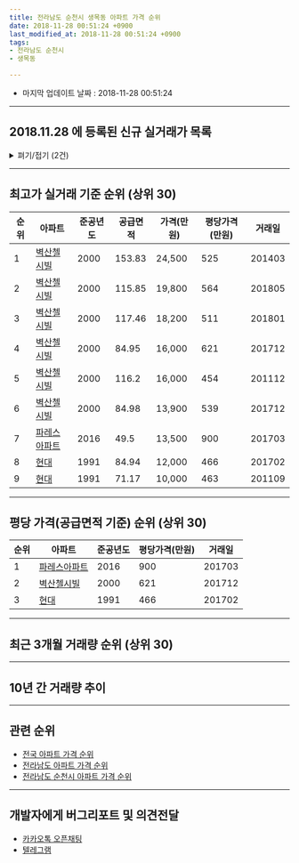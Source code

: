 ```yaml
---
title: 전라남도 순천시 생목동 아파트 가격 순위
date: 2018-11-28 00:51:24 +0900
last_modified_at: 2018-11-28 00:51:24 +0900
tags:
- 전라남도 순천시
- 생목동

---
```


* 마지막 업데이트 날짜 : 2018-11-28 00:51:24

---

## 2018.11.28 에 등록된 신규 실거래가 목록

<details>
<summary>펴기/접기 (2건)</summary>
<div markdown="1">

|아파트|준공년도|공급면적|가격(만원)|평당가격(만원)|거래일|
|---|---|---|---|---|---|
|[벽산첼시빌](https://search.naver.com/search.naver?query=%EC%A0%84%EB%9D%BC%EB%82%A8%EB%8F%84+%EC%88%9C%EC%B2%9C%EC%8B%9C+%EC%83%9D%EB%AA%A9%EB%8F%99+%EB%B2%BD%EC%82%B0%EC%B2%BC%EC%8B%9C%EB%B9%8C)|2000|117.46|18,200|511|<span style="color:red">201811</span>|
|[파레스아파트](https://search.naver.com/search.naver?query=%EC%A0%84%EB%9D%BC%EB%82%A8%EB%8F%84+%EC%88%9C%EC%B2%9C%EC%8B%9C+%EC%83%9D%EB%AA%A9%EB%8F%99+%ED%8C%8C%EB%A0%88%EC%8A%A4%EC%95%84%ED%8C%8C%ED%8A%B8)|2016|49.5|9,300|620|<span style="color:red">201810</span>|


</div>
</details>

---

## 최고가 실거래 기준 순위 (상위 30)


|순위|아파트|준공년도|공급면적|가격(만원)|평당가격(만원)|거래일|
|---|---|---|---|---|---|---|
|1|[벽산첼시빌](https://search.naver.com/search.naver?query=%EC%A0%84%EB%9D%BC%EB%82%A8%EB%8F%84+%EC%88%9C%EC%B2%9C%EC%8B%9C+%EC%83%9D%EB%AA%A9%EB%8F%99+%EB%B2%BD%EC%82%B0%EC%B2%BC%EC%8B%9C%EB%B9%8C)|2000|153.83|24,500|525|201403|
|2|[벽산첼시빌](https://search.naver.com/search.naver?query=%EC%A0%84%EB%9D%BC%EB%82%A8%EB%8F%84+%EC%88%9C%EC%B2%9C%EC%8B%9C+%EC%83%9D%EB%AA%A9%EB%8F%99+%EB%B2%BD%EC%82%B0%EC%B2%BC%EC%8B%9C%EB%B9%8C)|2000|115.85|19,800|564|201805|
|3|[벽산첼시빌](https://search.naver.com/search.naver?query=%EC%A0%84%EB%9D%BC%EB%82%A8%EB%8F%84+%EC%88%9C%EC%B2%9C%EC%8B%9C+%EC%83%9D%EB%AA%A9%EB%8F%99+%EB%B2%BD%EC%82%B0%EC%B2%BC%EC%8B%9C%EB%B9%8C)|2000|117.46|18,200|511|201801|
|4|[벽산첼시빌](https://search.naver.com/search.naver?query=%EC%A0%84%EB%9D%BC%EB%82%A8%EB%8F%84+%EC%88%9C%EC%B2%9C%EC%8B%9C+%EC%83%9D%EB%AA%A9%EB%8F%99+%EB%B2%BD%EC%82%B0%EC%B2%BC%EC%8B%9C%EB%B9%8C)|2000|84.95|16,000|621|201712|
|5|[벽산첼시빌](https://search.naver.com/search.naver?query=%EC%A0%84%EB%9D%BC%EB%82%A8%EB%8F%84+%EC%88%9C%EC%B2%9C%EC%8B%9C+%EC%83%9D%EB%AA%A9%EB%8F%99+%EB%B2%BD%EC%82%B0%EC%B2%BC%EC%8B%9C%EB%B9%8C)|2000|116.2|16,000|454|201112|
|6|[벽산첼시빌](https://search.naver.com/search.naver?query=%EC%A0%84%EB%9D%BC%EB%82%A8%EB%8F%84+%EC%88%9C%EC%B2%9C%EC%8B%9C+%EC%83%9D%EB%AA%A9%EB%8F%99+%EB%B2%BD%EC%82%B0%EC%B2%BC%EC%8B%9C%EB%B9%8C)|2000|84.98|13,900|539|201712|
|7|[파레스아파트](https://search.naver.com/search.naver?query=%EC%A0%84%EB%9D%BC%EB%82%A8%EB%8F%84+%EC%88%9C%EC%B2%9C%EC%8B%9C+%EC%83%9D%EB%AA%A9%EB%8F%99+%ED%8C%8C%EB%A0%88%EC%8A%A4%EC%95%84%ED%8C%8C%ED%8A%B8)|2016|49.5|13,500|900|201703|
|8|[현대](https://search.naver.com/search.naver?query=%EC%A0%84%EB%9D%BC%EB%82%A8%EB%8F%84+%EC%88%9C%EC%B2%9C%EC%8B%9C+%EC%83%9D%EB%AA%A9%EB%8F%99+%ED%98%84%EB%8C%80)|1991|84.94|12,000|466|201702|
|9|[현대](https://search.naver.com/search.naver?query=%EC%A0%84%EB%9D%BC%EB%82%A8%EB%8F%84+%EC%88%9C%EC%B2%9C%EC%8B%9C+%EC%83%9D%EB%AA%A9%EB%8F%99+%ED%98%84%EB%8C%80)|1991|71.17|10,000|463|201109|


---

## 평당 가격(공급면적 기준) 순위 (상위 30)


|순위|아파트|준공년도|평당가격(만원)|거래일|
|---|---|---|---|---|
|1|[파레스아파트](https://search.naver.com/search.naver?query=%EC%A0%84%EB%9D%BC%EB%82%A8%EB%8F%84+%EC%88%9C%EC%B2%9C%EC%8B%9C+%EC%83%9D%EB%AA%A9%EB%8F%99+%ED%8C%8C%EB%A0%88%EC%8A%A4%EC%95%84%ED%8C%8C%ED%8A%B8)|2016|900|201703|
|2|[벽산첼시빌](https://search.naver.com/search.naver?query=%EC%A0%84%EB%9D%BC%EB%82%A8%EB%8F%84+%EC%88%9C%EC%B2%9C%EC%8B%9C+%EC%83%9D%EB%AA%A9%EB%8F%99+%EB%B2%BD%EC%82%B0%EC%B2%BC%EC%8B%9C%EB%B9%8C)|2000|621|201712|
|3|[현대](https://search.naver.com/search.naver?query=%EC%A0%84%EB%9D%BC%EB%82%A8%EB%8F%84+%EC%88%9C%EC%B2%9C%EC%8B%9C+%EC%83%9D%EB%AA%A9%EB%8F%99+%ED%98%84%EB%8C%80)|1991|466|201702|


---

## 최근 3개월 거래량 순위 (상위 30)


<div style="width:100%;">
    <canvas id="deal_count_ranking" height="250"></canvas>
</div>


<script>
new Chart(document.getElementById("deal_count_ranking"), {
    type: 'horizontalBar',
    data: {
        labels: ['벽산첼시빌', '현대', '파레스아파트'],
        datasets: [{
            label: '실거래 수',
            data: [5, 4, 4],
            borderColor: "rgba(255, 0, 128, 1)",
            backgroundColor: "rgba(255, 0, 128, 0.5)",
            fill: false,
        }]
    },
    options: {
        responsive: true,
        title: {
            display: true,
            text: '최근 3개월 거래량 순위'
        },
        tooltips: {
            mode: 'index',
            intersect: false,
            callbacks: {
                title: function(tooltipItems, data) {
                    return "실거래 수:";
                },
                label: function(tooltipItem, data) {
                    return data.labels[tooltipItem.index] + ": " + tooltipItem.xLabel;
                }
            }
        },
        hover: {
            mode: 'nearest',
            intersect: true
        },
        scales: {
            xAxes: [{
                display: true,
                scaleLabel: {
                    display: true,
                    labelString: '실거래 수'
                },
                ticks: {
                    suggestedMin: 0,
                }
            }],
            yAxes: [{
                display: true,
                ticks: {
                    autoSkip: false,
                    callback: function(value, index, values) {
                        if (value.length > 15)
                            return value.substr(0, 13) + "...";
                        else
                            return value;
                    }
                },
                scaleLabel: {
                    display: false,
                }
            }]
        }
    }
});

</script>


---

## 10년 간 거래량 추이


<div style="width:100%;">
    <canvas id="deal_progress" height="250"></canvas>
</div>

<script>
new Chart(document.getElementById("deal_progress"), {
    type: 'line',
    data: {
        labels: ['200811','200812','200901','200902','200903','200904','200905','200906','200907','200908','200909','200910','200911','200912','201001','201002','201003','201004','201005','201006','201007','201008','201009','201010','201011','201012','201101','201102','201103','201104','201105','201106','201107','201108','201109','201110','201111','201112','201201','201202','201203','201204','201205','201206','201207','201208','201209','201210','201211','201212','201301','201302','201303','201304','201305','201306','201307','201308','201309','201310','201311','201312','201401','201402','201403','201404','201405','201406','201407','201408','201409','201410','201411','201412','201501','201502','201503','201504','201505','201506','201507','201508','201509','201510','201511','201512','201601','201602','201603','201604','201605','201606','201607','201608','201609','201610','201611','201612','201701','201702','201703','201704','201705','201706','201707','201708','201709','201710','201711','201712','201801','201802','201803','201804','201805','201806','201807','201808','201809','201810','201811'],
        datasets: [{
            label: '실거래 수',
            pointRadius: 1,
            data: [3, 2, 5, 7, 8, 4, 10, 4, 6, 5, 6, 7, 7, 5, 9, 7, 11, 9, 5, 3, 9, 9, 10, 8, 7, 11, 6, 11, 16, 11, 9, 5, 4, 5, 7, 12, 10, 6, 4, 7, 3, 3, 1, 3, 3, 5, 6, 4, 6, 4, 1, 6, 3, 5, 8, 5, 1, 4, 2, 3, 7, 6, 9, 2, 6, 1, 7, 4, 4, 5, 8, 9, 6, 5, 8, 6, 8, 10, 9, 7, 8, 6, 6, 4, 6, 11, 8, 5, 9, 10, 5, 9, 6, 11, 3, 6, 5, 4, 3, 9, 14, 3, 8, 3, 4, 4, 11, 5, 8, 5, 6, 8, 5, 7, 10, 4, 4, 8, 2, 8, 3],
            borderColor: "rgba(255, 201, 14, 1)",
            backgroundColor: "rgba(255, 201, 14, 0.5)",
            fill: true,
        }]
    },
    options: {
        responsive: true,
        title: {
            display: true,
            text: '10년간 거래량 추이'
        },
        tooltips: {
            mode: 'index',
            intersect: false,
        },
        hover: {
            mode: 'nearest',
            intersect: true
        },
        scales: {
            xAxes: [{
                display: true,
                scaleLabel: {
                    display: true,
                    labelString: '년/월'
                }
            }],
            yAxes: [{
                display: true,
                ticks: {
                    suggestedMin: 0,
                },
                scaleLabel: {
                    display: true,
                    labelString: '실거래 수'
                }
            }]
        }
    }
});

</script>


---

## 관련 순위

- [전국 아파트 가격 순위](https://inasie.github.io/apt-ranking/전국)
- [전라남도 아파트 가격 순위](https://inasie.github.io/apt-ranking/전라남도)
- [전라남도 순천시 아파트 가격 순위](https://inasie.github.io/apt-ranking/전라남도-순천시)


---

## 개발자에게 버그리포트 및 의견전달

- [카카오톡 오픈채팅](https://open.kakao.com/o/gLJUAP4)
- [텔레그램](https://t.me/inasie)

